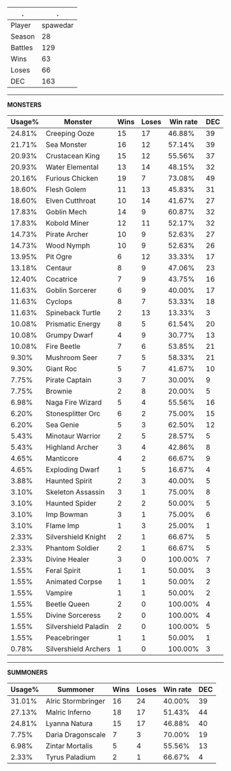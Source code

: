 .|.
|-|-
Player|spawedar
Season|28
Battles|129
Wins|63
Loses|66
DEC|163

---
**MONSTERS**

Usage%|Monster|Wins|Loses|Win rate|DEC|
-|-|-|-|-|-|
24.81%|Creeping Ooze|15|17|46.88%|39|
21.71%|Sea Monster|16|12|57.14%|39|
20.93%|Crustacean King|15|12|55.56%|37|
20.93%|Water Elemental|13|14|48.15%|32|
20.16%|Furious Chicken|19|7|73.08%|49|
18.60%|Flesh Golem|11|13|45.83%|31|
18.60%|Elven Cutthroat|10|14|41.67%|27|
17.83%|Goblin Mech|14|9|60.87%|32|
17.83%|Kobold Miner|12|11|52.17%|32|
14.73%|Pirate Archer|10|9|52.63%|27|
14.73%|Wood Nymph|10|9|52.63%|26|
13.95%|Pit Ogre|6|12|33.33%|17|
13.18%|Centaur|8|9|47.06%|23|
12.40%|Cocatrice|7|9|43.75%|16|
11.63%|Goblin Sorcerer|6|9|40.00%|17|
11.63%|Cyclops|8|7|53.33%|18|
11.63%|Spineback Turtle|2|13|13.33%|3|
10.08%|Prismatic Energy|8|5|61.54%|20|
10.08%|Grumpy Dwarf|4|9|30.77%|13|
10.08%|Fire Beetle|7|6|53.85%|21|
9.30%|Mushroom Seer|7|5|58.33%|21|
9.30%|Giant Roc|5|7|41.67%|10|
7.75%|Pirate Captain|3|7|30.00%|9|
7.75%|Brownie|2|8|20.00%|5|
6.98%|Naga Fire Wizard|5|4|55.56%|16|
6.20%|Stonesplitter Orc|6|2|75.00%|15|
6.20%|Sea Genie|5|3|62.50%|12|
5.43%|Minotaur Warrior|2|5|28.57%|5|
5.43%|Highland Archer|3|4|42.86%|8|
4.65%|Manticore|4|2|66.67%|9|
4.65%|Exploding Dwarf|1|5|16.67%|4|
3.88%|Haunted Spirit|2|3|40.00%|5|
3.10%|Skeleton Assassin|3|1|75.00%|8|
3.10%|Haunted Spider|2|2|50.00%|5|
3.10%|Imp Bowman|3|1|75.00%|6|
3.10%|Flame Imp|1|3|25.00%|1|
2.33%|Silvershield Knight|2|1|66.67%|5|
2.33%|Phantom Soldier|2|1|66.67%|5|
2.33%|Divine Healer|3|0|100.00%|7|
1.55%|Feral Spirit|1|1|50.00%|3|
1.55%|Animated Corpse|1|1|50.00%|2|
1.55%|Vampire|1|1|50.00%|2|
1.55%|Beetle Queen|2|0|100.00%|4|
1.55%|Divine Sorceress|2|0|100.00%|4|
1.55%|Silvershield Paladin|2|0|100.00%|5|
1.55%|Peacebringer|1|1|50.00%|1|
0.78%|Silvershield Archers|1|0|100.00%|3|

---
**SUMMONERS**

Usage%|Summoner|Wins|Loses|Win rate|DEC|
-|-|-|-|-|-|
31.01%|Alric Stormbringer|16|24|40.00%|39|
27.13%|Malric Inferno|18|17|51.43%|44|
24.81%|Lyanna Natura|15|17|46.88%|40|
7.75%|Daria Dragonscale|7|3|70.00%|19|
6.98%|Zintar Mortalis|5|4|55.56%|13|
2.33%|Tyrus Paladium|2|1|66.67%|4|

